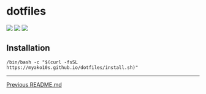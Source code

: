 # dotfiles

![](https://github.com/myako10s/dotfiles/workflows/Ubuntu/badge.svg)
![](https://github.com/myako10s/dotfiles/workflows/macOS/badge.svg)
![](https://github.com/myako10s/dotfiles/workflows/Lint/badge.svg)

## Installation

```shell
/bin/bash -c "$(curl -fsSL https://myako10s.github.io/dotfiles/install.sh)"
```

---

[Previous README.md](docs/README-prev.md)

